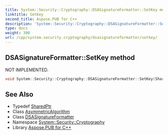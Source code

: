 ```yaml
---
title: System::Security::Cryptography::DSASignatureFormatter::SetKey method
linktitle: SetKey
second_title: Aspose.PUB for C++
description: 'System::Security::Cryptography::DSASignatureFormatter::SetKey method. NOT IMPLEMENTED in C++.'
type: docs
weight: 300
url: /cpp/system.security.cryptography/dsasignatureformatter/setkey/
---
```

## DSASignatureFormatter::SetKey method


NOT IMPLEMENTED.

```cpp
void System::Security::Cryptography::DSASignatureFormatter::SetKey(SharedPtr<AsymmetricAlgorithm> key) override
```


## See Also

* Typedef [SharedPtr](../../../system/sharedptr/)
* Class [AsymmetricAlgorithm](../../asymmetricalgorithm/)
* Class [DSASignatureFormatter](../)
* Namespace [System::Security::Cryptography](../../)
* Library [Aspose.PUB for C++](../../../)
